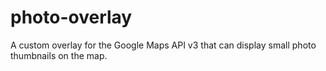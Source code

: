 photo-overlay
=============

A custom overlay for the Google Maps API v3 that can display small photo thumbnails on the map.
